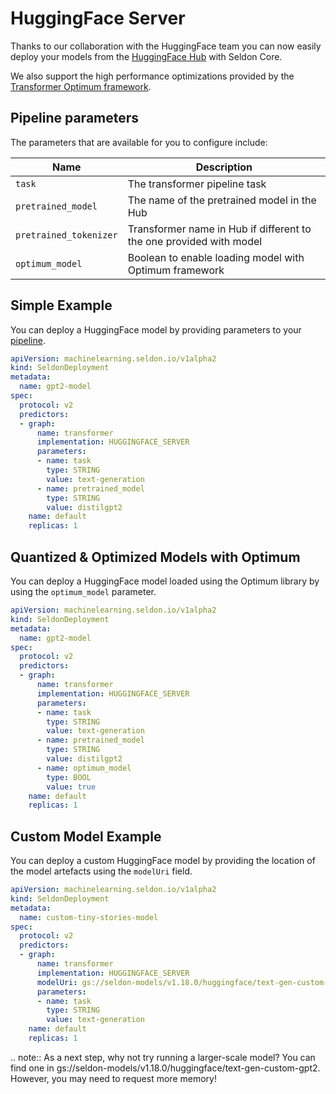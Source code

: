 # HuggingFace Server

Thanks to our collaboration with the HuggingFace team you can now easily deploy your models from the [HuggingFace Hub](https://huggingface.co/models) with Seldon Core.

We also support the high performance optimizations provided by the [Transformer Optimum framework](https://huggingface.co/docs/optimum/index).

## Pipeline parameters

The parameters that are available for you to configure include:

| Name                   | Description                                                         |
|------------------------|---------------------------------------------------------------------|
| `task`                 | The transformer pipeline task                                       |
| `pretrained_model`     | The name of the pretrained model in the Hub                         |
| `pretrained_tokenizer` | Transformer name in Hub if different to the one provided with model |
| `optimum_model`        | Boolean to enable loading model with Optimum framework              |

## Simple Example

You can deploy a HuggingFace model by providing parameters to your [pipeline](https://huggingface.co/docs/transformers/main_classes/pipelines).

```yaml
apiVersion: machinelearning.seldon.io/v1alpha2
kind: SeldonDeployment
metadata:
  name: gpt2-model
spec:
  protocol: v2
  predictors:
  - graph:
      name: transformer
      implementation: HUGGINGFACE_SERVER
      parameters:
      - name: task
        type: STRING
        value: text-generation
      - name: pretrained_model
        type: STRING
        value: distilgpt2
    name: default
    replicas: 1
```

## Quantized & Optimized Models with Optimum

You can deploy a HuggingFace model loaded using the Optimum library by using the `optimum_model` parameter.

```yaml
apiVersion: machinelearning.seldon.io/v1alpha2
kind: SeldonDeployment
metadata:
  name: gpt2-model
spec:
  protocol: v2
  predictors:
  - graph:
      name: transformer
      implementation: HUGGINGFACE_SERVER
      parameters:
      - name: task
        type: STRING
        value: text-generation
      - name: pretrained_model
        type: STRING
        value: distilgpt2
      - name: optimum_model
        type: BOOL
        value: true
    name: default
    replicas: 1
```

## Custom Model Example

You can deploy a custom HuggingFace model by providing the location of the model artefacts using the `modelUri` field.

```yaml
apiVersion: machinelearning.seldon.io/v1alpha2
kind: SeldonDeployment
metadata:
  name: custom-tiny-stories-model
spec:
  protocol: v2
  predictors:
  - graph:
      name: transformer
      implementation: HUGGINGFACE_SERVER
      modelUri: gs://seldon-models/v1.18.0/huggingface/text-gen-custom-tiny-stories
      parameters:
      - name: task
        type: STRING
        value: text-generation
    name: default
    replicas: 1
```

.. note::
  As a next step, why not try running a larger-scale model? You can find one in gs://seldon-models/v1.18.0/huggingface/text-gen-custom-gpt2. However, you may need to request more memory!

